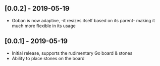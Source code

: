 ## [0.0.2] - 2019-05-19

* Goban is now adaptive, -it resizes itself based on its parent- making it much more flexible in its usage

## [0.0.1] - 2019-05-19

* Initial release, supports the rudimentary Go board & stones
* Ability to place stones on the board
